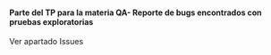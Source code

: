 #### Parte del TP para la materia QA- Reporte de bugs encontrados con pruebas exploratorias 
Ver apartado Issues
